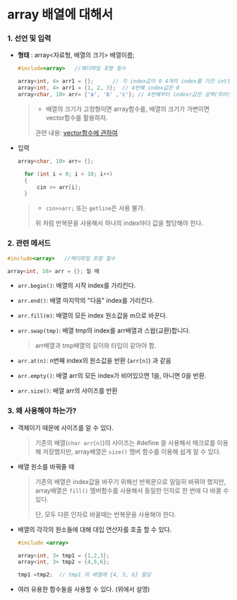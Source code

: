 # array 배열에 대해서

### 1. 선언 및 입력

- **형태** :  array<자료형, 배열의 크기> 배열이름;

  ```c++
  #include<array>   //헤더파일 포함 필수
  
  array<int, 4> arr1 = {};      // 각 index값이 0 4개의 index를 가진 int형 배열 
  array<int, 4> arr1 = {1, 2, 3};  // 4번째 index값은 0
  array<char, 10> arr= {'a', 'b' ,'c'}; // 4번째부터 indexr값은 공백(띄어쓰기)
  ```

  >- 배열의 크기가 고정형이면 array함수를, 배열의 크기가 가변이면 vector함수를 활용하자.
  >
  >관련 내용: [vector함수에 관하여](https://github.com/HibernationNo1/TIL/blob/master/study_C%2B%2B/new%2C%20vector%EC%97%90%20%EA%B4%80%ED%95%98%EC%97%AC.md)

- 입력

  ```c++
  array<char, 10> arr= {};
  
  	for (int i = 0; i < 10; i++)
  	{
  		cin >> arr[i];
  	}
  ```

  > - `cin>>arr;` 또는 `getline`은 사용 불가. 
  >
  > 위 처럼 반복문을 사용해서 하나의 index마다 값을 할당해야 한다.



### 2. 관련 메서드

```c++
#include<array>   //헤더파일 포함 필수

array<int, 10> arr = {}; 일 때
```

- `arr.begin()`: 배열의 시작 index를 가리킨다.

- `arr.end()`: 배열 마지막의 "다음" index를 가리킨다.

- `arr.fill(m)`: 배열의 모든 index 원소값을 m으로 바꾼다.

- `arr.swap(tmp)`: 배열 tmp의 index를 arr배열과 스왑(교환)합니다.

  > arr배열과 tmp배열의 길이와 타입이 같아야 함.

- `arr.at(n)`: n번째 index의 원소값을 반환 (`arr[n]`) 과 같음

- `arr.empty()`: 배열 arr의 모든 index가 비어있으면 1을, 아니면 0을 반환.

- `arr.size()`: 배열 arr의 사이즈를 반환



### 3. 왜 사용해야 하는가?

- 객체이기 때문에 사이즈를 알 수 있다.

  > 기존의 배열(`char arr[n]`)의 사이즈는 #define 을 사용해서 매크로를 이용해 저장했지만, array배열은 `size()` 멤버 함수를 이용해 쉽게 알 수 있다.

- 배열 원소를 바꿔줄 때

  > 기존의 배열은 index값을 바꾸기 위해선 반복문으로 일일히 바꿔야 했지만, array배열은 `fill()` 멤버함수를 사용해서 동일한 인자로 한 번에 다 바꿀 수 있다.
  >
  > 단, 모두 다른 인자로 바꿀때는 반복문을 사용해야 한다.

- 배열의 각각의 원소들에 대해 대입 연산자를 호출 할 수 있다.

  ```c++
  #include <array>
  
  array<int, 3> tmp1 = {1,2,3};
  array<int, 3> tmp2 = {4,5,6};
  
  tmp1 =tmp2;  // tmp1 의 배열에 {4, 5, 6} 할당
  ```

  

- 여러 유용한 함수들을 사용할 수 있다. (위에서 설명)